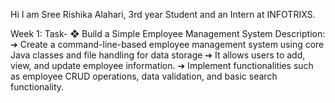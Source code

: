 Hi I am Sree Rishika Alahari, 3rd year Student and an Intern at INFOTRIXS.

Week 1:
Task-
❖ Build a Simple Employee Management System
Description:
➔ Create a command-line-based employee management system using core
Java classes and file handling for data storage
➔ It allows users to add, view, and update employee information.
➔ Implement functionalities such as employee CRUD operations, data
validation, and basic search functionality.
